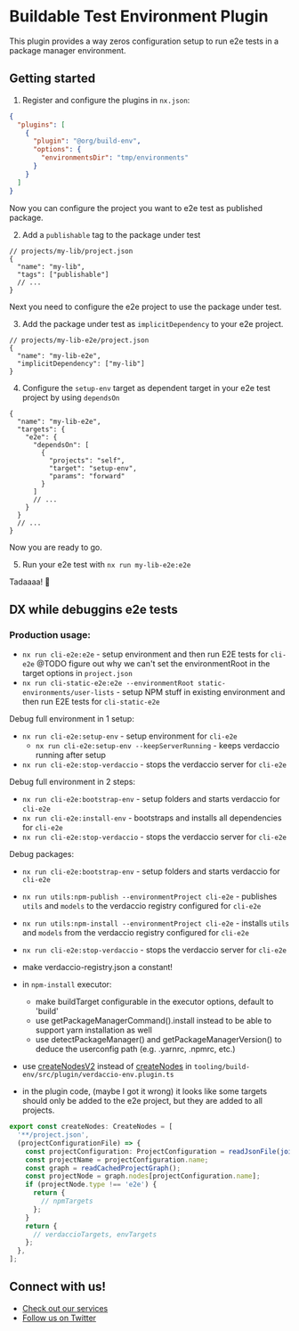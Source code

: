 # Buildable Test Environment Plugin

This plugin provides a way zeros configuration setup to run e2e tests in a package manager environment.

## Getting started

1. Register and configure the plugins in `nx.json`:

```json
{
  "plugins": [
    {
      "plugin": "@org/build-env",
      "options": {
        "environmentsDir": "tmp/environments"
      }
    }
  ]
}
```

Now you can configure the project you want to e2e test as published package.

2. Add a `publishable` tag to the package under test

```jsonc
// projects/my-lib/project.json
{
  "name": "my-lib",
  "tags": ["publishable"]
  // ...
}
```

Next you need to configure the e2e project to use the package under test.

3. Add the package under test as `implicitDependency` to your e2e project.

```jsonc
// projects/my-lib-e2e/project.json
{
  "name": "my-lib-e2e",
  "implicitDependency": ["my-lib"]
}
```

4. Configure the `setup-env` target as dependent target in your e2e test project by using `dependsOn`

```jsonc
{
  "name": "my-lib-e2e",
  "targets": {
    "e2e": {
      "dependsOn": [
        {
          "projects": "self",
          "target": "setup-env",
          "params": "forward"
        }
      ]
      // ...
    }
  }
  // ...
}
```

Now you are ready to go.

5. Run your e2e test with `nx run my-lib-e2e:e2e`

Tadaaaa! 🎉

## DX while debuggins e2e tests

### Production usage:

- `nx run cli-e2e:e2e` - setup environment and then run E2E tests for `cli-e2e`
  @TODO figure out why we can't set the environmentRoot in the target options in `project.json`
- `nx run cli-static-e2e:e2e --environmentRoot static-environments/user-lists` - setup NPM stuff in existing environment and then run E2E tests for `cli-static-e2e`

Debug full environment in 1 setup:

- `nx run cli-e2e:setup-env` - setup environment for `cli-e2e`
  - `nx run cli-e2e:setup-env --keepServerRunning` - keeps verdaccio running after setup
- `nx run cli-e2e:stop-verdaccio` - stops the verdaccio server for `cli-e2e`

Debug full environment in 2 steps:

- `nx run cli-e2e:bootstrap-env` - setup folders and starts verdaccio for `cli-e2e`
- `nx run cli-e2e:install-env` - bootstraps and installs all dependencies for `cli-e2e`
- `nx run cli-e2e:stop-verdaccio` - stops the verdaccio server for `cli-e2e`

Debug packages:

- `nx run cli-e2e:bootstrap-env` - setup folders and starts verdaccio for `cli-e2e`
- `nx run utils:npm-publish --environmentProject cli-e2e` - publishes `utils` and `models` to the verdaccio registry configured for `cli-e2e`
- `nx run utils:npm-install --environmentProject cli-e2e` - installs `utils` and `models` from the verdaccio registry configured for `cli-e2e`
- `nx run cli-e2e:stop-verdaccio` - stops the verdaccio server for `cli-e2e`

- make verdaccio-registry.json a constant!

- in `npm-install` executor:

  - make buildTarget configurable in the executor options, default to 'build'
  - use getPackageManagerCommand().install instead to be able to support yarn installation as well
  - use detectPackageManager() and getPackageManagerVersion() to deduce the userconfig path (e.g. .yarnrc, .npmrc, etc.)

- use [createNodesV2](https://nx.dev/nx-api/devkit/documents/CreateNodesV2) instead of [createNodes](https://nx.dev/nx-api/devkit/documents/CreateNodes) in `tooling/build-env/src/plugin/verdaccio-env.plugin.ts`

- in the plugin code, (maybe I got it wrong) it looks like some targets should only be added to the e2e project, but they are added to all projects.

```ts
export const createNodes: CreateNodes = [
  '**/project.json',
  (projectConfigurationFile) => {
    const projectConfiguration: ProjectConfiguration = readJsonFile(join(process.cwd(), projectConfigurationFile));
    const projectName = projectConfiguration.name;
    const graph = readCachedProjectGraph();
    const projectNode = graph.nodes[projectConfiguration.name];
    if (projectNode.type !== 'e2e') {
      return {
        // npmTargets
      };
    }
    return {
      // verdaccioTargets, envTargets
    };
  },
];
```

## Connect with us!

- [Check out our services](https://push-based.io)
- [Follow us on Twitter](https://twitter.com/pushbased)
